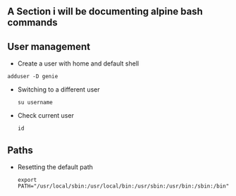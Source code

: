 ## A Section i will be documenting alpine bash commands

## User management

  - Create a user with home and default shell

   ```
   adduser -D genie
   ```

  - Switching to a different user
    
    ```
    su username
    ```

   - Check current user 
      
     ```
     id
     ```

## Paths 

  - Resetting the default path

    ```
    export PATH="/usr/local/sbin:/usr/local/bin:/usr/sbin:/usr/bin:/sbin:/bin"
    ```